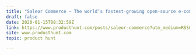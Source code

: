 ```yaml
---
title: "Saleor Commerce — The world’s fastest-growing open-source e-commerce platform"
draft: false
date: 2020-01-15T08:32:59Z
link: https://www.producthunt.com/posts/saleor-commerce?utm_medium=RSS&utm_source=hune
site: www.producthunt.com
topic: product hunt  

---
```

